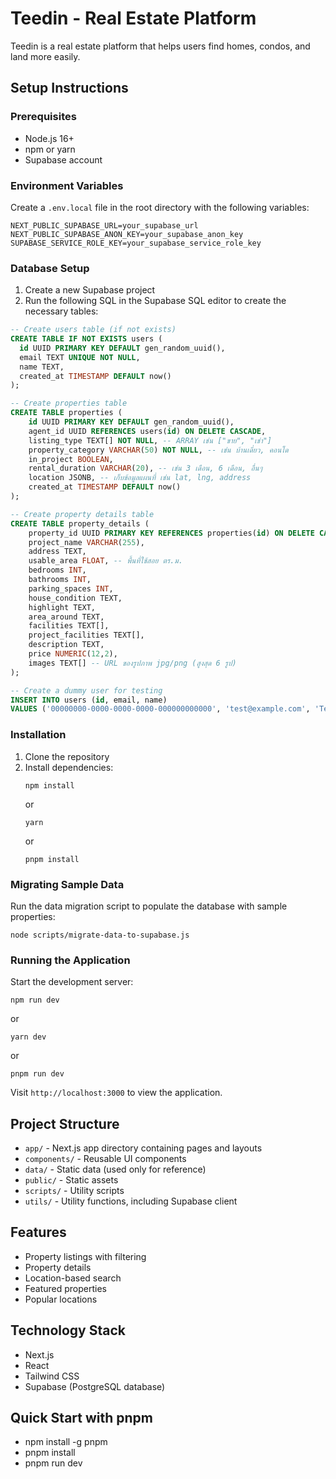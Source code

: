 # Teedin - Real Estate Platform

Teedin is a real estate platform that helps users find homes, condos, and land more easily.

## Setup Instructions

### Prerequisites

- Node.js 16+ 
- npm or yarn
- Supabase account

### Environment Variables

Create a `.env.local` file in the root directory with the following variables:

```
NEXT_PUBLIC_SUPABASE_URL=your_supabase_url
NEXT_PUBLIC_SUPABASE_ANON_KEY=your_supabase_anon_key
SUPABASE_SERVICE_ROLE_KEY=your_supabase_service_role_key
```

### Database Setup

1. Create a new Supabase project
2. Run the following SQL in the Supabase SQL editor to create the necessary tables:

```sql
-- Create users table (if not exists)
CREATE TABLE IF NOT EXISTS users (
  id UUID PRIMARY KEY DEFAULT gen_random_uuid(),
  email TEXT UNIQUE NOT NULL,
  name TEXT,
  created_at TIMESTAMP DEFAULT now()
);

-- Create properties table
CREATE TABLE properties (
    id UUID PRIMARY KEY DEFAULT gen_random_uuid(),
    agent_id UUID REFERENCES users(id) ON DELETE CASCADE,
    listing_type TEXT[] NOT NULL, -- ARRAY เช่น ["ขาย", "เช่า"]
    property_category VARCHAR(50) NOT NULL, -- เช่น บ้านเดี่ยว, คอนโด
    in_project BOOLEAN,
    rental_duration VARCHAR(20), -- เช่น 3 เดือน, 6 เดือน, อื่นๆ
    location JSONB, -- เก็บข้อมูลแผนที่ เช่น lat, lng, address
    created_at TIMESTAMP DEFAULT now()
);

-- Create property details table
CREATE TABLE property_details (
    property_id UUID PRIMARY KEY REFERENCES properties(id) ON DELETE CASCADE,
    project_name VARCHAR(255),
    address TEXT,
    usable_area FLOAT, -- พื้นที่ใช้สอย ตร.ม.
    bedrooms INT,
    bathrooms INT,
    parking_spaces INT,
    house_condition TEXT,
    highlight TEXT,
    area_around TEXT,
    facilities TEXT[],
    project_facilities TEXT[],
    description TEXT,
    price NUMERIC(12,2),
    images TEXT[] -- URL ของรูปภาพ jpg/png (สูงสุด 6 รูป)
);

-- Create a dummy user for testing
INSERT INTO users (id, email, name) 
VALUES ('00000000-0000-0000-0000-000000000000', 'test@example.com', 'Test Agent');
```

### Installation

1. Clone the repository
2. Install dependencies:
   ```
   npm install
   ```
   or
   ```
   yarn
   ```
   or
   ```
   pnpm install
   ```

### Migrating Sample Data

Run the data migration script to populate the database with sample properties:

```
node scripts/migrate-data-to-supabase.js
```

### Running the Application

Start the development server:

```
npm run dev
```
or
```
yarn dev
```
or
```
pnpm run dev
```

Visit `http://localhost:3000` to view the application.

## Project Structure

- `app/` - Next.js app directory containing pages and layouts
- `components/` - Reusable UI components
- `data/` - Static data (used only for reference)
- `public/` - Static assets
- `scripts/` - Utility scripts
- `utils/` - Utility functions, including Supabase client

## Features

- Property listings with filtering
- Property details
- Location-based search
- Featured properties
- Popular locations

## Technology Stack

- Next.js
- React
- Tailwind CSS
- Supabase (PostgreSQL database)

## Quick Start with pnpm

- npm install -g pnpm
- pnpm install
- pnpm run dev